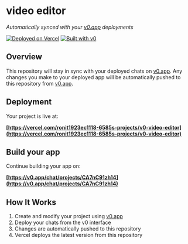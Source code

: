 # video editor

*Automatically synced with your [v0.app](https://v0.app) deployments*

[![Deployed on Vercel](https://img.shields.io/badge/Deployed%20on-Vercel-black?style=for-the-badge&logo=vercel)](https://vercel.com/ronit1923ec1118-6585s-projects/v0-video-editor)
[![Built with v0](https://img.shields.io/badge/Built%20with-v0.app-black?style=for-the-badge)](https://v0.app/chat/projects/CA7nC91zh14)

## Overview

This repository will stay in sync with your deployed chats on [v0.app](https://v0.app).
Any changes you make to your deployed app will be automatically pushed to this repository from [v0.app](https://v0.app).

## Deployment

Your project is live at:

**[https://vercel.com/ronit1923ec1118-6585s-projects/v0-video-editor](https://vercel.com/ronit1923ec1118-6585s-projects/v0-video-editor)**

## Build your app

Continue building your app on:

**[https://v0.app/chat/projects/CA7nC91zh14](https://v0.app/chat/projects/CA7nC91zh14)**

## How It Works

1. Create and modify your project using [v0.app](https://v0.app)
2. Deploy your chats from the v0 interface
3. Changes are automatically pushed to this repository
4. Vercel deploys the latest version from this repository